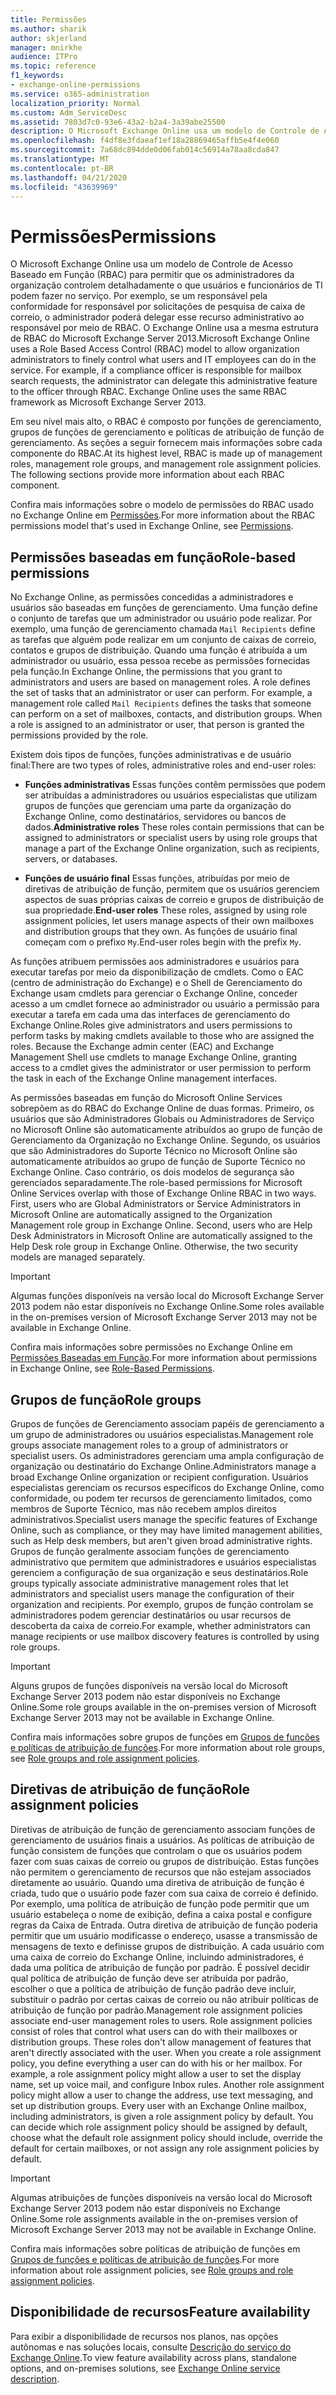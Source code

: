 ```yaml
---
title: Permissões
ms.author: sharik
author: skjerland
manager: mnirkhe
audience: ITPro
ms.topic: reference
f1_keywords:
- exchange-online-permissions
ms.service: o365-administration
localization_priority: Normal
ms.custom: Adm_ServiceDesc
ms.assetid: 7803d7c0-93e6-43a2-b2a4-3a39abe25500
description: O Microsoft Exchange Online usa um modelo de Controle de Acesso Baseado em Função (RBAC) para permitir que os administradores da organização controlem detalhadamente o que usuários e funcionários de TI podem fazer no serviço. Por exemplo, se um responsável pela conformidade for responsável por solicitações de pesquisa de caixa de correio, o administrador poderá delegar esse recurso administrativo ao responsável por meio de RBAC. O Exchange Online usa a mesma estrutura de RBAC do Microsoft Exchange Server 2013.
ms.openlocfilehash: f4df8e3fdaeaf1ef18a28869465affb5e4f4e060
ms.sourcegitcommit: 7a68dc894dde0d06fab014c56914a78aa8cda847
ms.translationtype: MT
ms.contentlocale: pt-BR
ms.lasthandoff: 04/21/2020
ms.locfileid: "43639969"
---
```

# <a name="permissions"></a><span data-ttu-id="d4375-105">Permissões</span><span class="sxs-lookup"><span data-stu-id="d4375-105">Permissions</span></span>

<span data-ttu-id="d4375-p102">O Microsoft Exchange Online usa um modelo de Controle de Acesso Baseado em Função (RBAC) para permitir que os administradores da organização controlem detalhadamente o que usuários e funcionários de TI podem fazer no serviço. Por exemplo, se um responsável pela conformidade for responsável por solicitações de pesquisa de caixa de correio, o administrador poderá delegar esse recurso administrativo ao responsável por meio de RBAC. O Exchange Online usa a mesma estrutura de RBAC do Microsoft Exchange Server 2013.</span><span class="sxs-lookup"><span data-stu-id="d4375-p102">Microsoft Exchange Online uses a Role Based Access Control (RBAC) model to allow organization administrators to finely control what users and IT employees can do in the service. For example, if a compliance officer is responsible for mailbox search requests, the administrator can delegate this administrative feature to the officer through RBAC. Exchange Online uses the same RBAC framework as Microsoft Exchange Server 2013.</span></span> 
  
<span data-ttu-id="d4375-p103">Em seu nível mais alto, o RBAC é composto por funções de gerenciamento, grupos de funções de gerenciamento e políticas de atribuição de função de gerenciamento. As seções a seguir fornecem mais informações sobre cada componente do RBAC.</span><span class="sxs-lookup"><span data-stu-id="d4375-p103">At its highest level, RBAC is made up of management roles, management role groups, and management role assignment policies. The following sections provide more information about each RBAC component.</span></span>
  
<span data-ttu-id="d4375-111">Confira mais informações sobre o modelo de permissões do RBAC usado no Exchange Online em [Permissões](https://go.microsoft.com/fwlink/p/?LinkId=271935).</span><span class="sxs-lookup"><span data-stu-id="d4375-111">For more information about the RBAC permissions model that's used in Exchange Online, see [Permissions](https://go.microsoft.com/fwlink/p/?LinkId=271935).</span></span>
  
## <a name="role-based-permissions"></a><span data-ttu-id="d4375-112">Permissões baseadas em função</span><span class="sxs-lookup"><span data-stu-id="d4375-112">Role-based permissions</span></span>

<span data-ttu-id="d4375-p104">No Exchange Online, as permissões concedidas a administradores e usuários são baseadas em funções de gerenciamento. Uma função define o conjunto de tarefas que um administrador ou usuário pode realizar. Por exemplo, uma função de gerenciamento chamada  `Mail Recipients` define as tarefas que alguém pode realizar em um conjunto de caixas de correio, contatos e grupos de distribuição. Quando uma função é atribuída a um administrador ou usuário, essa pessoa recebe as permissões fornecidas pela função.</span><span class="sxs-lookup"><span data-stu-id="d4375-p104">In Exchange Online, the permissions that you grant to administrators and users are based on management roles. A role defines the set of tasks that an administrator or user can perform. For example, a management role called  `Mail Recipients` defines the tasks that someone can perform on a set of mailboxes, contacts, and distribution groups. When a role is assigned to an administrator or user, that person is granted the permissions provided by the role.</span></span> 
  
<span data-ttu-id="d4375-117">Existem dois tipos de funções, funções administrativas e de usuário final:</span><span class="sxs-lookup"><span data-stu-id="d4375-117">There are two types of roles, administrative roles and end-user roles:</span></span>
  
- <span data-ttu-id="d4375-118">**Funções administrativas** Essas funções contêm permissões que podem ser atribuídas a administradores ou usuários especialistas que utilizam grupos de funções que gerenciam uma parte da organização do Exchange Online, como destinatários, servidores ou bancos de dados.</span><span class="sxs-lookup"><span data-stu-id="d4375-118">**Administrative roles** These roles contain permissions that can be assigned to administrators or specialist users by using role groups that manage a part of the Exchange Online organization, such as recipients, servers, or databases.</span></span> 
    
- <span data-ttu-id="d4375-119">**Funções de usuário final** Essas funções, atribuídas por meio de diretivas de atribuição de função, permitem que os usuários gerenciem aspectos de suas próprias caixas de correio e grupos de distribuição de sua propriedade.</span><span class="sxs-lookup"><span data-stu-id="d4375-119">**End-user roles** These roles, assigned by using role assignment policies, let users manage aspects of their own mailboxes and distribution groups that they own.</span></span> <span data-ttu-id="d4375-120">As funções de usuário final começam com o prefixo  `My`.</span><span class="sxs-lookup"><span data-stu-id="d4375-120">End-user roles begin with the prefix  `My`.</span></span>
    
<span data-ttu-id="d4375-p106">As funções atribuem permissões aos administradores e usuários para executar tarefas por meio da disponibilização de cmdlets. Como o EAC (centro de administração do Exchange) e o Shell de Gerenciamento do Exchange usam cmdlets para gerenciar o Exchange Online, conceder acesso a um cmdlet fornece ao administrador ou usuário a permissão para executar a tarefa em cada uma das interfaces de gerenciamento do Exchange Online.</span><span class="sxs-lookup"><span data-stu-id="d4375-p106">Roles give administrators and users permissions to perform tasks by making cmdlets available to those who are assigned the roles. Because the Exchange admin center (EAC) and Exchange Management Shell use cmdlets to manage Exchange Online, granting access to a cmdlet gives the administrator or user permission to perform the task in each of the Exchange Online management interfaces.</span></span>
  
<span data-ttu-id="d4375-p107">As permissões baseadas em função do Microsoft Online Services sobrepõem as do RBAC do Exchange Online de duas formas. Primeiro, os usuários que são Administradores Globais ou Administradores de Serviço no Microsoft Online são automaticamente atribuídos ao grupo de função de Gerenciamento da Organização no Exchange Online. Segundo, os usuários que são Administradores do Suporte Técnico no Microsoft Online são automaticamente atribuídos ao grupo de função de Suporte Técnico no Exchange Online. Caso contrário, os dois modelos de segurança são gerenciados separadamente.</span><span class="sxs-lookup"><span data-stu-id="d4375-p107">The role-based permissions for Microsoft Online Services overlap with those of Exchange Online RBAC in two ways. First, users who are Global Administrators or Service Administrators in Microsoft Online are automatically assigned to the Organization Management role group in Exchange Online. Second, users who are Help Desk Administrators in Microsoft Online are automatically assigned to the Help Desk role group in Exchange Online. Otherwise, the two security models are managed separately.</span></span>
  
> [!IMPORTANT]
> <span data-ttu-id="d4375-127">Algumas funções disponíveis na versão local do Microsoft Exchange Server 2013 podem não estar disponíveis no Exchange Online.</span><span class="sxs-lookup"><span data-stu-id="d4375-127">Some roles available in the on-premises version of Microsoft Exchange Server 2013 may not be available in Exchange Online.</span></span> 
  
<span data-ttu-id="d4375-128">Confira mais informações sobre permissões no Exchange Online em [Permissões Baseadas em Função](https://go.microsoft.com/fwlink/p/?LinkId=271936).</span><span class="sxs-lookup"><span data-stu-id="d4375-128">For more information about permissions in Exchange Online, see [Role-Based Permissions](https://go.microsoft.com/fwlink/p/?LinkId=271936).</span></span>
  
## <a name="role-groups"></a><span data-ttu-id="d4375-129">Grupos de função</span><span class="sxs-lookup"><span data-stu-id="d4375-129">Role groups</span></span>

<span data-ttu-id="d4375-130">Grupos de funções de Gerenciamento associam papéis de gerenciamento a um grupo de administradores ou usuários especialistas.</span><span class="sxs-lookup"><span data-stu-id="d4375-130">Management role groups associate management roles to a group of administrators or specialist users.</span></span> <span data-ttu-id="d4375-131">Os administradores gerenciam uma ampla configuração de organização ou destinatário do Exchange Online.</span><span class="sxs-lookup"><span data-stu-id="d4375-131">Administrators manage a broad Exchange Online organization or recipient configuration.</span></span> <span data-ttu-id="d4375-132">Usuários especialistas gerenciam os recursos específicos do Exchange Online, como conformidade, ou podem ter recursos de gerenciamento limitados, como membros de Suporte Técnico, mas não recebem amplos direitos administrativos.</span><span class="sxs-lookup"><span data-stu-id="d4375-132">Specialist users manage the specific features of Exchange Online, such as compliance, or they may have limited management abilities, such as Help desk members, but aren't given broad administrative rights.</span></span> <span data-ttu-id="d4375-133">Grupos de função geralmente associam funções de gerenciamento administrativo que permitem que administradores e usuários especialistas gerenciem a configuração de sua organização e seus destinatários.</span><span class="sxs-lookup"><span data-stu-id="d4375-133">Role groups typically associate administrative management roles that let administrators and specialist users manage the configuration of their organization and recipients.</span></span> <span data-ttu-id="d4375-134">Por exemplo, grupos de função controlam se administradores podem gerenciar destinatários ou usar recursos de descoberta da caixa de correio.</span><span class="sxs-lookup"><span data-stu-id="d4375-134">For example, whether administrators can manage recipients or use mailbox discovery features is controlled by using role groups.</span></span> 
  
> [!IMPORTANT]
> <span data-ttu-id="d4375-135">Alguns grupos de funções disponíveis na versão local do Microsoft Exchange Server 2013 podem não estar disponíveis no Exchange Online.</span><span class="sxs-lookup"><span data-stu-id="d4375-135">Some role groups available in the on-premises version of Microsoft Exchange Server 2013 may not be available in Exchange Online.</span></span> 
  
<span data-ttu-id="d4375-136">Confira mais informações sobre grupos de funções em [Grupos de funções e políticas de atribuição de funções](https://go.microsoft.com/fwlink/p/?LinkId=271937).</span><span class="sxs-lookup"><span data-stu-id="d4375-136">For more information about role groups, see [Role groups and role assignment policies](https://go.microsoft.com/fwlink/p/?LinkId=271937).</span></span>
  
## <a name="role-assignment-policies"></a><span data-ttu-id="d4375-137">Diretivas de atribuição de função</span><span class="sxs-lookup"><span data-stu-id="d4375-137">Role assignment policies</span></span>

<span data-ttu-id="d4375-p109">Diretivas de atribuição de função de gerenciamento associam funções de gerenciamento de usuários finais a usuários. As políticas de atribuição de função consistem de funções que controlam o que os usuários podem fazer com suas caixas de correio ou grupos de distribuição. Estas funções não permitem o gerenciamento de recursos que não estejam associados diretamente ao usuário. Quando uma diretiva de atribuição de função é criada, tudo que o usuário pode fazer com sua caixa de correio é definido. Por exemplo, uma política de atribuição de função pode permitir que um usuário estabeleça o nome de exibição, defina a caixa postal e configure regras da Caixa de Entrada. Outra diretiva de atribuição de função poderia permitir que um usuário modificasse o endereço, usasse a transmissão de mensagens de texto e definisse grupos de distribuição. A cada usuário com uma caixa de correio do Exchange Online, incluindo administradores, é dada uma política de atribuição de função por padrão. É possível decidir qual política de atribuição de função deve ser atribuída por padrão, escolher o que a política de atribuição de função padrão deve incluir, substituir o padrão por certas caixas de correio ou não atribuir políticas de atribuição de função por padrão.</span><span class="sxs-lookup"><span data-stu-id="d4375-p109">Management role assignment policies associate end-user management roles to users. Role assignment policies consist of roles that control what users can do with their mailboxes or distribution groups. These roles don't allow management of features that aren't directly associated with the user. When you create a role assignment policy, you define everything a user can do with his or her mailbox. For example, a role assignment policy might allow a user to set the display name, set up voice mail, and configure Inbox rules. Another role assignment policy might allow a user to change the address, use text messaging, and set up distribution groups. Every user with an Exchange Online mailbox, including administrators, is given a role assignment policy by default. You can decide which role assignment policy should be assigned by default, choose what the default role assignment policy should include, override the default for certain mailboxes, or not assign any role assignment policies by default.</span></span>
  
> [!IMPORTANT]
> <span data-ttu-id="d4375-146">Algumas atribuições de funções disponíveis na versão local do Microsoft Exchange Server 2013 podem não estar disponíveis no Exchange Online.</span><span class="sxs-lookup"><span data-stu-id="d4375-146">Some role assignments available in the on-premises version of Microsoft Exchange Server 2013 may not be available in Exchange Online.</span></span> 
  
<span data-ttu-id="d4375-147">Confira mais informações sobre políticas de atribuição de funções em [Grupos de funções e políticas de atribuição de funções](https://go.microsoft.com/fwlink/p/?LinkId=271937).</span><span class="sxs-lookup"><span data-stu-id="d4375-147">For more information about role assignment policies, see [Role groups and role assignment policies](https://go.microsoft.com/fwlink/p/?LinkId=271937).</span></span>
  
## <a name="feature-availability"></a><span data-ttu-id="d4375-148">Disponibilidade de recursos</span><span class="sxs-lookup"><span data-stu-id="d4375-148">Feature availability</span></span>

<span data-ttu-id="d4375-149">Para exibir a disponibilidade de recursos nos planos, nas opções autônomas e nas soluções locais, consulte [Descrição do serviço do Exchange Online](exchange-online-service-description.md).</span><span class="sxs-lookup"><span data-stu-id="d4375-149">To view feature availability across plans, standalone options, and on-premises solutions, see [Exchange Online service description](exchange-online-service-description.md).</span></span>
  

